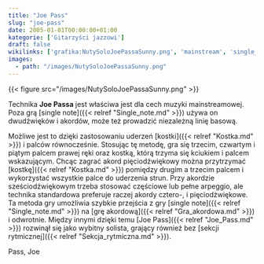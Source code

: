 ```yaml
---
title: "Joe Pass"
slug: "joe-pass"
date: 2005-01-01T00:00:00+01:00
kategorie: ['Gitarzyści jazzowi']
draft: false
wikilinks: ['grafika:NutySoloJoePassaSunny.png', 'mainstream', 'single_note', 'linia_basowa', 'kostka', 'kostka', 'pi%C4%99ciod%C5%BAwi%C4%99k', 'single_note', 'gra_akordowa', 'Joe_Pass', 'sekcja_rytmiczna']
images:
  - path: "/images/NutySoloJoePassaSunny.png"
---
```

{{< figure src="/images/NutySoloJoePassaSunny.png" >}}

Technika **Joe Passa** jest właściwa jest dla cech muzyki
mainstreamowej<!-- link nie odnosił się do niczego: 'Joe Pass' ('content/książka/Joe_Pass.md') links to 'mainstream' ('content/książka/mainstream.md') and that does not exist -->. Poza grą [single
note]({{< relref "Single_note.md" >}}) używa on dwudźwięków i akordów, może też
prowadzić niezależną linię basową<!-- link nie odnosił się do niczego: 'Joe Pass' ('content/książka/Joe_Pass.md') links to 'linia_basowa' ('content/książka/linia_basowa.md') and that does not exist -->.

Możliwe jest to dzięki zastosowaniu uderzeń [kostki]({{< relref "Kostka.md" >}})
i palców równocześnie. Stosując tę metodę, gra się trzecim, czwartym i
piątym palcem prawej ręki oraz kostką, którą trzyma się kciukiem i
palcem wskazującym. Chcąc zagrać akord pięciodźwiękowy można przytrzymać
[kostkę]({{< relref "Kostka.md" >}}) pomiędzy drugim a trzecim palcem i
wykorzystać wszystkie palce do uderzenia strun. Przy akordzie
sześciodźwiękowym trzeba stosować częściowe lub pełne arpeggio, ale
technika standardowa preferuje raczej akordy cztero-, i
pięciodżwiękowe<!-- link nie odnosił się do niczego: 'Joe Pass' ('content/książka/Joe_Pass.md') links to 'pięciodźwięk' ('content/książka/pięciodźwięk.md') and that does not exist -->. Ta metoda gry umożliwia
szybkie przejścia z gry [single note]({{< relref "Single_note.md" >}}) na [grę
akordową]({{< relref "Gra_akordowa.md" >}}) i odwrotnie. Między innymi dzięki
temu [Joe Pass]({{< relref "Joe_Pass.md" >}}) rozwinął się jako wybitny solista,
grający również bez [sekcji rytmicznej]({{< relref "Sekcja_rytmiczna.md" >}}).

Pass, Joe<!-- link nie odnosił się do niczego: 'Joe Pass' ('content/książka/Joe_Pass.md') links to 'kategoria:gitarzyści_jazzowi' ('content/książka/kategoria:gitarzyści_jazzowi.md') and that does not exist -->